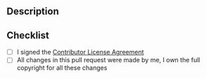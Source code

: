 ## Description

<!-- Please describe your change. If the change concerns the user interface,
please include screenshots. -->

## Checklist

<!-- Please check the items that apply. -->

- [ ] I signed the [Contributor License Agreement](https://threema.ch/en/open-source/cla)
- [ ] All changes in this pull request were made by me, I own the full copyright
      for all these changes
